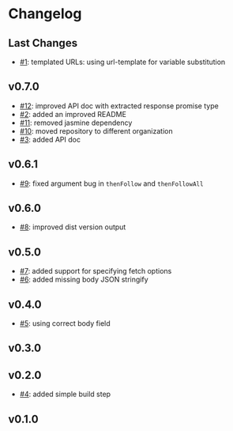 # Changelog

## Last Changes

- [#1](https://github.com/aixigo/hal-http-client/issues/1): templated URLs: using url-template for variable substitution


## v0.7.0

- [#12](https://github.com/aixigo/hal-http-client/issues/12): improved API doc with extracted response promise type
- [#2](https://github.com/aixigo/hal-http-client/issues/2): added an improved README
- [#11](https://github.com/aixigo/hal-http-client/issues/11): removed jasmine dependency
- [#10](https://github.com/aixigo/hal-http-client/issues/10): moved repository to different organization
- [#3](https://github.com/aixigo/hal-http-client/issues/3): added API doc


## v0.6.1

- [#9](https://github.com/aixigo/hal-http-client/issues/9): fixed argument bug in `thenFollow` and `thenFollowAll`


## v0.6.0

- [#8](https://github.com/aixigo/hal-http-client/issues/8): improved dist version output


## v0.5.0

- [#7](https://github.com/aixigo/hal-http-client/issues/7): added support for specifying fetch options
- [#6](https://github.com/aixigo/hal-http-client/issues/6): added missing body JSON stringify


## v0.4.0

- [#5](https://github.com/aixigo/hal-http-client/issues/5): using correct body field


## v0.3.0
## v0.2.0

- [#4](https://github.com/aixigo/hal-http-client/issues/4): added simple build step


## v0.1.0
